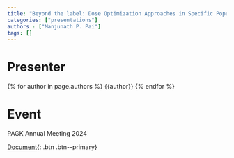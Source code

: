 ```yaml
---
title: "Beyond the label: Dose Optimization Approaches in Specific Populations"
categories: ["presentations"]
authors : ["Manjunath P. Pai"]
tags: []
---
```

# Presenter
{% for author in page.authors %}
{{author}} 
{% endfor %}
# Event
PAGK Annual Meeting 2024

[Document](/assets/presentations/2024-PAGK-Pai.pdf){: .btn .btn--primary}
